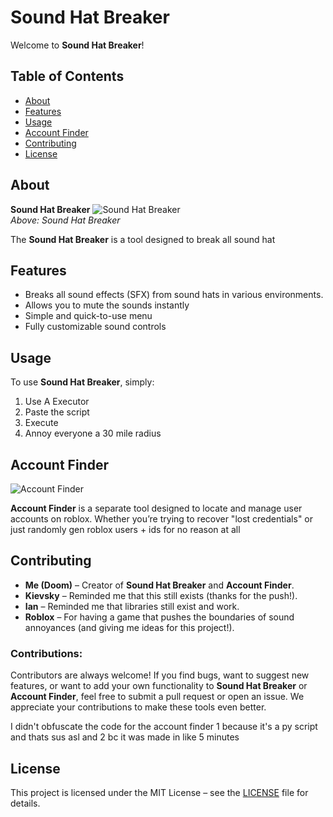 # Sound Hat Breaker

Welcome to **Sound Hat Breaker**! 

## Table of Contents
- [About](#about)
- [Features](#features)
- [Usage](#usage)
- [Account Finder](#account-finder)
- [Contributing](#contributing)
- [License](#license)

## About

**Sound Hat Breaker** 
![Sound Hat Breaker](https://cdn.discordapp.com/attachments/1340842915563573360/1346683428250320946/image.png?ex=67c9142d&is=67c7c2ad&hm=16427a553e8591534f85b4d54ec3544dec1062c57943a064b4f0523c76f9a731&)  
_Above: Sound Hat Breaker_

The **Sound Hat Breaker** is a tool designed to break all sound hat

## Features

- Breaks all sound effects (SFX) from sound hats in various environments.
- Allows you to mute the sounds instantly
- Simple and quick-to-use menu
- Fully customizable sound controls

## Usage

To use **Sound Hat Breaker**, simply:

1. Use A Executor
2. Paste the script
3. Execute
4. Annoy everyone a 30 mile radius

## Account Finder
![Account Finder](https://i.imgur.com/Aw8bV7f.gif)  

**Account Finder** is a separate tool designed to locate and manage user accounts on roblox. Whether you’re trying to recover "lost credentials" or just randomly gen roblox users + ids for no reason at all

## Contributing

- **Me (Doom)** – Creator of **Sound Hat Breaker** and **Account Finder**.
- **Kievsky** – Reminded me that this still exists (thanks for the push!).
- **Ian** – Reminded me that libraries still exist and work.
- **Roblox** – For having a game that pushes the boundaries of sound annoyances (and giving me ideas for this project!).

### Contributions:

Contributors are always welcome! If you find bugs, want to suggest new features, or want to add your own functionality to **Sound Hat Breaker** or **Account Finder**, feel free to submit a pull request or open an issue. We appreciate your contributions to make these tools even better.

I didn't obfuscate the code for the account finder 1 because it's a py script and thats sus asl and 2 bc it was made in like 5 minutes

## License

This project is licensed under the MIT License – see the [LICENSE](LICENSE) file for details.
